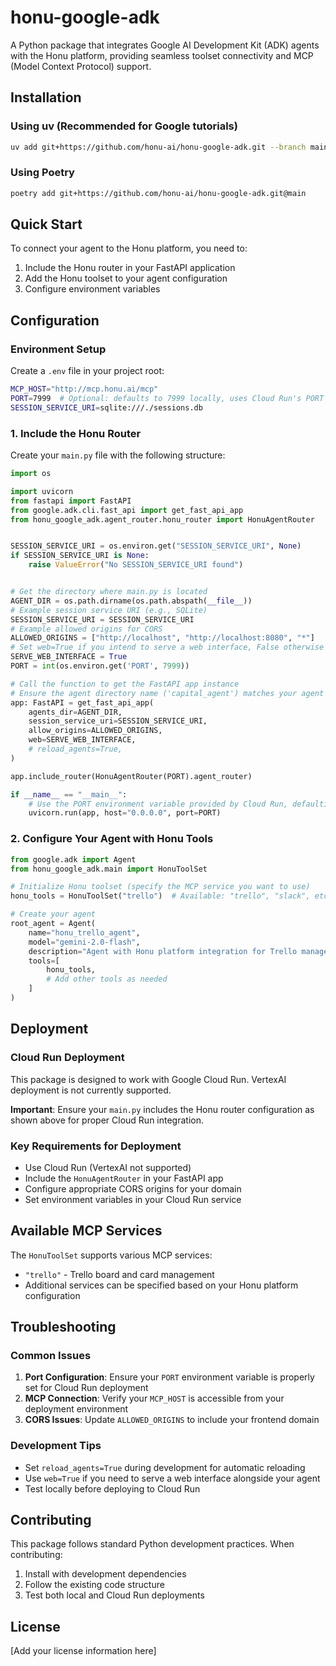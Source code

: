 # honu-google-adk

A Python package that integrates Google AI Development Kit (ADK) agents with the Honu platform, providing seamless toolset connectivity and MCP (Model Context Protocol) support.

## Installation

### Using uv (Recommended for Google tutorials)

```bash
uv add git+https://github.com/honu-ai/honu-google-adk.git --branch main
```

### Using Poetry

```bash
poetry add git+https://github.com/honu-ai/honu-google-adk.git@main
```

## Quick Start

To connect your agent to the Honu platform, you need to:

1. Include the Honu router in your FastAPI application
2. Add the Honu toolset to your agent configuration
3. Configure environment variables

## Configuration

### Environment Setup

Create a `.env` file in your project root:

```bash
MCP_HOST="http://mcp.honu.ai/mcp"
PORT=7999  # Optional: defaults to 7999 locally, uses Cloud Run's PORT in production
SESSION_SERVICE_URI=sqlite:///./sessions.db
```

### 1. Include the Honu Router

Create your `main.py` file with the following structure:

```python
import os

import uvicorn
from fastapi import FastAPI
from google.adk.cli.fast_api import get_fast_api_app
from honu_google_adk.agent_router.honu_router import HonuAgentRouter


SESSION_SERVICE_URI = os.environ.get("SESSION_SERVICE_URI", None)
if SESSION_SERVICE_URI is None:
    raise ValueError("No SESSION_SERVICE_URI found")


# Get the directory where main.py is located
AGENT_DIR = os.path.dirname(os.path.abspath(__file__))
# Example session service URI (e.g., SQLite)
SESSION_SERVICE_URI = SESSION_SERVICE_URI
# Example allowed origins for CORS
ALLOWED_ORIGINS = ["http://localhost", "http://localhost:8080", "*"]
# Set web=True if you intend to serve a web interface, False otherwise
SERVE_WEB_INTERFACE = True
PORT = int(os.environ.get('PORT', 7999))

# Call the function to get the FastAPI app instance
# Ensure the agent directory name ('capital_agent') matches your agent folder
app: FastAPI = get_fast_api_app(
    agents_dir=AGENT_DIR,
    session_service_uri=SESSION_SERVICE_URI,
    allow_origins=ALLOWED_ORIGINS,
    web=SERVE_WEB_INTERFACE,
    # reload_agents=True,
)

app.include_router(HonuAgentRouter(PORT).agent_router)

if __name__ == "__main__":
    # Use the PORT environment variable provided by Cloud Run, defaulting to 8080
    uvicorn.run(app, host="0.0.0.0", port=PORT)
```

### 2. Configure Your Agent with Honu Tools

```python
from google.adk import Agent
from honu_google_adk.main import HonuToolSet

# Initialize Honu toolset (specify the MCP service you want to use)
honu_tools = HonuToolSet("trello")  # Available: "trello", "slack", etc.

# Create your agent
root_agent = Agent(
    name="honu_trello_agent",
    model="gemini-2.0-flash",
    description="Agent with Honu platform integration for Trello management",
    tools=[
        honu_tools,
        # Add other tools as needed
    ]
)
```

## Deployment

### Cloud Run Deployment

This package is designed to work with Google Cloud Run. VertexAI deployment is not currently supported.

**Important**: Ensure your `main.py` includes the Honu router configuration as shown above for proper Cloud Run integration.

### Key Requirements for Deployment

- Use Cloud Run (VertexAI not supported)
- Include the `HonuAgentRouter` in your FastAPI app
- Configure appropriate CORS origins for your domain
- Set environment variables in your Cloud Run service

## Available MCP Services

The `HonuToolSet` supports various MCP services:

- `"trello"` - Trello board and card management
- Additional services can be specified based on your Honu platform configuration

## Troubleshooting

### Common Issues

1. **Port Configuration**: Ensure your `PORT` environment variable is properly set for Cloud Run deployment
2. **MCP Connection**: Verify your `MCP_HOST` is accessible from your deployment environment
3. **CORS Issues**: Update `ALLOWED_ORIGINS` to include your frontend domain

### Development Tips

- Set `reload_agents=True` during development for automatic reloading
- Use `web=True` if you need to serve a web interface alongside your agent
- Test locally before deploying to Cloud Run

## Contributing

This package follows standard Python development practices. When contributing:

1. Install with development dependencies
2. Follow the existing code structure
3. Test both local and Cloud Run deployments

## License

[Add your license information here]
